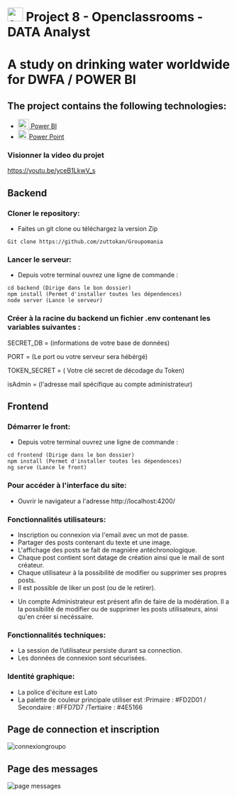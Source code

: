 # <a  href="https://openclassrooms.com/fr/paths/717-developpeur-web](https://openclassrooms.com/fr/paths/324/projects/861/assignment"  title="openclassrooms"><img  src="https://upload.wikimedia.org/wikipedia/fr/0/0d/Logo_OpenClassrooms.png"  alt="openclassrooms"  width="35px"  height="31px"></a> Project 8 - Openclassrooms -DATA Analyst

# A study on drinking water worldwide for DWFA / POWER BI


## The project contains the following technologies:

- <a  href="https://powerbi.microsoft.com/fr-fr/landing/free-account/?ef_id=_k_CjwKCAjwgsqoBhBNEiwAwe5w0xHF6dl-56uE6OvotfT4_Y1yXaR1tkNPf6B996vkV4ech5QHHN2YKBoC4icQAvD_BwE_k_&OCID=AIDcmms35ch80f_SEM__k_CjwKCAjwgsqoBhBNEiwAwe5w0xHF6dl-56uE6OvotfT4_Y1yXaR1tkNPf6B996vkV4ech5QHHN2YKBoC4icQAvD_BwE_k_&gclid=CjwKCAjwgsqoBhBNEiwAwe5w0xHF6dl-56uE6OvotfT4_Y1yXaR1tkNPf6B996vkV4ech5QHHN2YKBoC4icQAvD_BwE"  title="Power_BI"><img  src="https://github.com/microsoft/PowerBI-Icons/blob/main/PNG/Power-BI.png"  alt="Power BI"  width="25px"  height="21px"> Power BI</a>
- <a  href="https://www.microsoft.com/fr/microsoft-365/powerpoint"  title="Power_Point"><img  src="https://github.com/get-icon/geticon/blob/master/icons/microsoft-office-powerpoint.svg"  alt="Power Point"  width="25px"  height="21px">Power Point</a>


### Visionner la video du projet

https://youtu.be/yceB1LkwV_s

## Backend

### Cloner le repository:

- Faites un git clone ou téléchargez la version Zip

```
Git clone https://github.com/zuttokan/Groupomania
```

### Lancer le serveur:

- Depuis votre terminal ouvrez une ligne de commande :

```
cd backend (Dirige dans le bon dossier)
npm install (Permet d'installer toutes les dépendences)
node server (Lance le serveur)
```

### Créer à la racine du backend un fichier .env contenant les variables suivantes :

SECRET_DB = (informations de votre base de données)

PORT = (Le port ou votre serveur sera hébérgé)

TOKEN_SECRET = ( Votre clé secret de décodage du Token)

isAdmin = (l'adresse mail spécifique au compte administrateur)

## Frontend

### Démarrer le front:

- Depuis votre terminal ouvrez une ligne de commande :

```
cd frontend (Dirige dans le bon dossier)
npm install (Permet d'installer toutes les dépendences)
ng serve (Lance le front)

```

### Pour accéder à l'interface du site:

- Ouvrir le navigateur a l'adresse http://localhost:4200/

### Fonctionnalités utilisateurs:

<ul>
  <li>Inscription ou connexion via l'email avec un mot de passe.</li>
  <li>Partager des posts contenant du texte et une image.</li>
  <li>L'affichage des posts se fait de magniére antéchronologique.</li>
  <li>Chaque post contient sont datage de création ainsi que le mail de sont créateur.</li>
  <li>Chaque utilisateur à la possibilité de modifier ou supprimer ses propres posts.</li>
  <li>Il est possible de liker un post (ou de le retirer).</li>
</ul>

- Un compte Administrateur est présent afin de faire de la modération.
  Il a la possibilité de modifier ou de supprimer les posts utilisateurs, ainsi qu'en créer si necéssaire.

### Fonctionnalités techniques:

<ul>
<li>La session de l’utilisateur persiste durant sa connection.</li>
<li>Les données de connexion sont sécurisées.</li>
</ul>

### Identité graphique:

<ul>
<li>La police d'éciture est Lato</li>
<li>La palette de couleur principale utiliser est :Primaire : #FD2D01 / Secondaire : #FFD7D7 /Tertiaire : #4E5166
</li>
</ul>

## Page de connection et inscription
![connexiongroupo](https://user-images.githubusercontent.com/100352779/189333971-4b95eab9-a5cd-4cc1-9eff-53c21e0a2980.jpg)

## Page des messages
![page messages](https://user-images.githubusercontent.com/100352779/189334272-0e4a5a35-54a4-4f3c-84e6-ece199e9297b.png)
